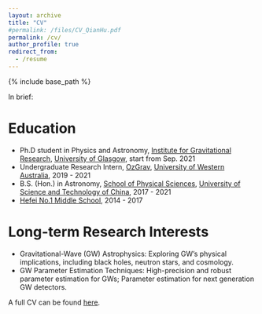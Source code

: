 ```yaml
---
layout: archive
title: "CV"
#permalink: /files/CV_QianHu.pdf
permalink: /cv/
author_profile: true
redirect_from:
  - /resume
---
```


{% include base_path %}

In brief: 

# Education

* Ph.D student in Physics and Astronomy, [Institute for Gravitational Research](http://www.physics.gla.ac.uk/igr/index.php), [University of Glasgow](https://www.gla.ac.uk), start from Sep. 2021
* Undergraduate Research Intern, [OzGrav](https://www.gravity.uwa.edu.au), [University of Western Australia](https://www.uwa.edu.au), 2019 - 2021
* B.S. (Hon.) in Astronomy, [School of Physical Sciences](http://en.physics.ustc.edu.cn), [University of Science and Technology of China](http://en.ustc.edu.cn), 2017 - 2021
* [Hefei No.1 Middle School](http://www.hfyz.net/index/), 2014 - 2017

# Long-term Research Interests

* Gravitational-Wave (GW) Astrophysics: Exploring GW’s physical implications, including black holes, neutron stars, and cosmology.
* GW Parameter Estimation Techniques: High-precision and robust parameter estimation for GWs; Parameter estimation for next generation GW detectors.

A full CV can be found [here](marinerq.github.io/files/CV_QianHu.pdf).
